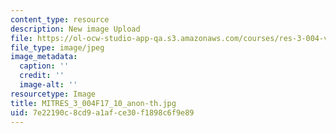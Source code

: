 ```yaml
---
content_type: resource
description: New image Upload
file: https://ol-ocw-studio-app-qa.s3.amazonaws.com/courses/res-3-004-visualizing-materials-science-fall-2017/7e22190c8cd9a1afce30f1898c6f9e89_MITRES_3_004F17_10_anon-th.jpg
file_type: image/jpeg
image_metadata:
  caption: ''
  credit: ''
  image-alt: ''
resourcetype: Image
title: MITRES_3_004F17_10_anon-th.jpg
uid: 7e22190c-8cd9-a1af-ce30-f1898c6f9e89
---
```

